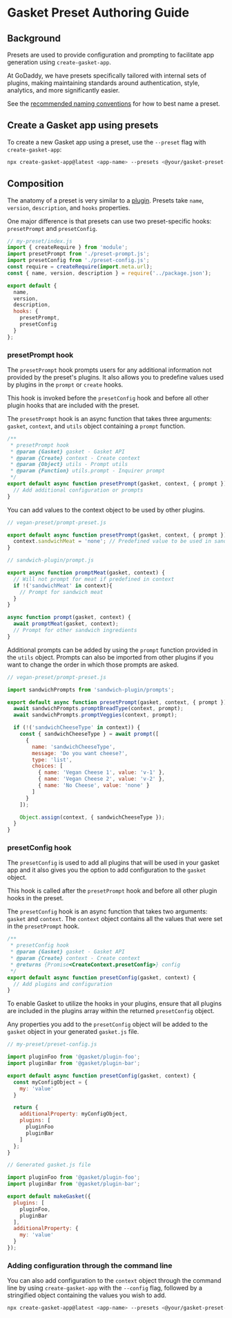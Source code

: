 # Gasket Preset Authoring Guide

## Background

Presets are used to provide configuration and prompting to facilitate app generation using `create-gasket-app`.

At GoDaddy, we have presets specifically tailored with internal sets of plugins,
making maintaining standards around authentication, style, analytics, and more
significantly easier.

See the [recommended naming conventions] for how to best name a preset.

## Create a Gasket app using presets

To create a new Gasket app using a preset, use the `--preset` flag with `create-gasket-app`:

```sh
npx create-gasket-app@latest <app-name> --presets <@your/gasket-preset-example>
```

## Composition

The anatomy of a preset is very similar to a [plugin]. Presets take `name`, `version`, `description`, and `hooks` properties.  

One major difference is that presets can use two preset-specific hooks: `presetPrompt` and `presetConfig`.

```js
// my-preset/index.js
import { createRequire } from 'module';
import presetPrompt from './preset-prompt.js';
import presetConfig from './preset-config.js';
const require = createRequire(import.meta.url);
const { name, version, description } = require('../package.json');

export default {
  name,
  version,
  description,
  hooks: {
    presetPrompt,
    presetConfig
  }
};
```

### presetPrompt hook

The `presetPrompt` hook prompts users for any additional information not provided by the preset's plugins. It also allows you to predefine values used by plugins in the `prompt` or `create` hooks.

This hook is invoked before the `presetConfig` hook and before all other plugin hooks that are included with the preset.

The `presetPrompt` hook is an async function that takes three arguments: `gasket`, `context`, and `utils` object containing a `prompt` function.

```js
/**
 * presetPrompt hook
 * @param {Gasket} gasket - Gasket API
 * @param {Create} context - Create context
 * @param {Object} utils - Prompt utils
 * @param {Function} utils.prompt - Inquirer prompt
 */
export default async function presetPrompt(gasket, context, { prompt }) {
  // Add additional configuration or prompts
}
```

You can add values to the context object to be used by other plugins.

```js
// vegan-preset/prompt-preset.js

export default async function presetPrompt(gasket, context, { prompt }) {
  context.sandwichMeat = 'none'; // Predefined value to be used in sandwich-plugin
}

// sandwich-plugin/prompt.js

export async function promptMeat(gasket, context) {
  // Will not prompt for meat if predefined in context
  if !('sandwichMeat' in context){
    // Prompt for sandwich meat
  }
}

async function prompt(gasket, context) {
  await promptMeat(gasket, context);
  // Prompt for other sandwich ingredients
}
```

Additional prompts can be added by using the `prompt` function provided in the `utils` object. Prompts can also be imported from other plugins if you want to change the order in which those prompts are asked.

```js
// vegan-preset/prompt-preset.js

import sandwichPrompts from 'sandwich-plugin/prompts';

export default async function presetPrompt(gasket, context, { prompt }) {
  await sandwichPrompts.promptBreadType(context, prompt);
  await sandwichPrompts.promptVeggies(context, prompt);

  if (!('sandwichCheeseType' in context)) {
    const { sandwichCheeseType } = await prompt([
      {
        name: 'sandwichCheeseType',
        message: 'Do you want cheese?',
        type: 'list',
        choices: [
          { name: 'Vegan Cheese 1', value: 'v-1' },
          { name: 'Vegan Cheese 2', value: 'v-2' },
          { name: 'No Cheese', value: 'none' }
        ]
      }
    ]);

    Object.assign(context, { sandwichCheeseType });
  }
}
```

### presetConfig hook

The `presetConfig` is used to add all plugins that will be used in your gasket app and it also gives you the option to add configuration to the `gasket` object.

This hook is called after the `presetPrompt` hook and before all other plugin hooks in the preset.

The `presetConfig` hook is an async function that takes two arguments: `gasket` and `context`. The `context` object contains all the values that were set in the `presetPrompt` hook.

```js
/**
 * presetConfig hook
 * @param {Gasket} gasket - Gasket API
 * @param {Create} context - Create context
 * @returns {Promise<CreateContext.presetConfig>} config
 */
export default async function presetConfig(gasket, context) {
  // Add plugins and configuration
}
```

To enable Gasket to utilize the hooks in your plugins, ensure that all plugins are included in the plugins array within the returned `presetConfig` object.

Any properties you add to the `presetConfig` object will be added to the `gasket` object in your generated `gasket.js` file.

```js
// my-preset/preset-config.js

import pluginFoo from '@gasket/plugin-foo';
import pluginBar from '@gasket/plugin-bar';

export default async function presetConfig(gasket, context) {
  const myConfigObject = {
    my: 'value'
  }

  return {
    additionalProperty: myConfigObject,
    plugins: [
      pluginFoo
      pluginBar
    ]
  };
}

// Generated gasket.js file

import pluginFoo from '@gasket/plugin-foo';
import pluginBar from '@gasket/plugin-bar';

export default makeGasket({
  plugins: [
    pluginFoo,
    pluginBar
  ],
  additionalProperty: {
    my: 'value'
  }
});
```

### Adding configuration through the command line

You can also add configuration to the `context` object through the command line by using `create-gasket-app` with the `--config` flag, followed by a stringified object containing the values you wish to add.

```sh
npx create-gasket-app@latest <app-name> --presets <@your/gasket-preset-example> --config "{\"my\": \"value\"}"
```

[recommended naming conventions]: /docs/authoring-plugins.md#recommended-naming-convention
[plugin]: /docs/authoring-plugins.md
